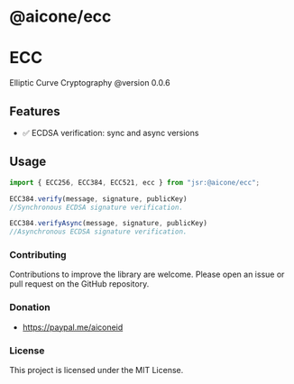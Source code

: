 # @aicone/ecc

# ECC
Elliptic Curve Cryptography
@version 0.0.6


## Features
- ✅ ECDSA verification: sync and async versions

## Usage
```js
import { ECC256, ECC384, ECC521, ecc } from "jsr:@aicone/ecc";

ECC384.verify(message, signature, publicKey)
//Synchronous ECDSA signature verification.

ECC384.verifyAsync(message, signature, publicKey)
//Asynchronous ECDSA signature verification.
```

### Contributing

Contributions to improve the library are welcome. Please open an issue or pull request on the GitHub repository.

### Donation
- https://paypal.me/aiconeid 

### License

This project is licensed under the MIT License.